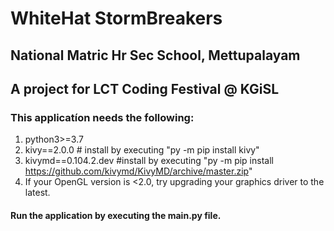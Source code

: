 # WhiteHat StormBreakers
## National Matric Hr Sec School, Mettupalayam
## A project for LCT Coding Festival @ KGiSL


### This applicatíon needs the following:

1) python3>=3.7
2) kivy==2.0.0   # install by executing "py -m pip install kivy"
3) kivymd==0.104.2.dev   #install by executing "py -m pip install https://github.com/kivymd/KivyMD/archive/master.zip"
4) If your OpenGL version is <2.0, try upgrading your graphics driver to the latest.


#### Run the application by executing the main.py file.
